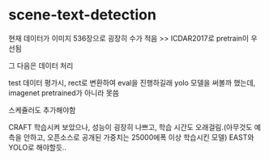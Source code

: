 # scene-text-detection


현재 데이터가 이미지 536장으로 굉장히 수가 적음 >> ICDAR2017로 pretrain이 우선됨

그 다음은 데이터 처리

test 데이터 평가시, rect로 변환하여 eval을 진행하길래 yolo 모델을 써볼까 했는데, imagenet pretrained가 아니라 못씀

스케쥴러도 추가해야함


CRAFT 학습시켜 보았으나, 성능이 굉장히 나쁘고, 학습 시간도 오래걸림.(아무것도 예측을 안하고, 오픈소스로 공개된 가중치는 25000에폭 이상 학습시킨 모델)
EAST와 YOLO로 해야할듯..
